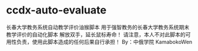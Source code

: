 # ccdx-auto-evaluate
长春大学教务系统自动教学评价油猴脚本
用于强智教务的长春大学教务系统期末教学评价的自动化脚本
解放双手，延长鼠标寿命！
请注意，本人不对此脚本的可用性负责，使用此脚本造成的任何后果自行承担！
By：中俄学院 KamabokoWen
